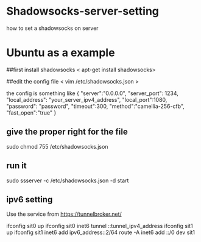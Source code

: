 # Shadowsocks-server-setting
how to set a shadowsocks on server

# Ubuntu as a example

##first install shadowsocks
< apt-get install shadowsocks>

##edit the config file
< vim /etc/shadowsocks.json >

the config is something like 
{
"server":"0.0.0.0",
"server_port": 1234,
"local_address": "your_server_ipv4_address",
"local_port":1080,
"password": "password",
"timeout":300,
"method":"camellia-256-cfb",
"fast_open":"true"
}

## give the proper right for the file
sudo chmod 755 /etc/shadowsocks.json

## run it
sudo ssserver -c /etc/shadowsocks.json -d start


## ipv6 setting
Use the service from https://tunnelbroker.net/


ifconfig sit0 up
ifconfig sit0 inet6 tunnel ::tunnel_ipv4_address
ifconfig sit1 up
ifconfig sit1 inet6 add ipv6_address::2/64
route -A inet6 add ::/0 dev sit1
